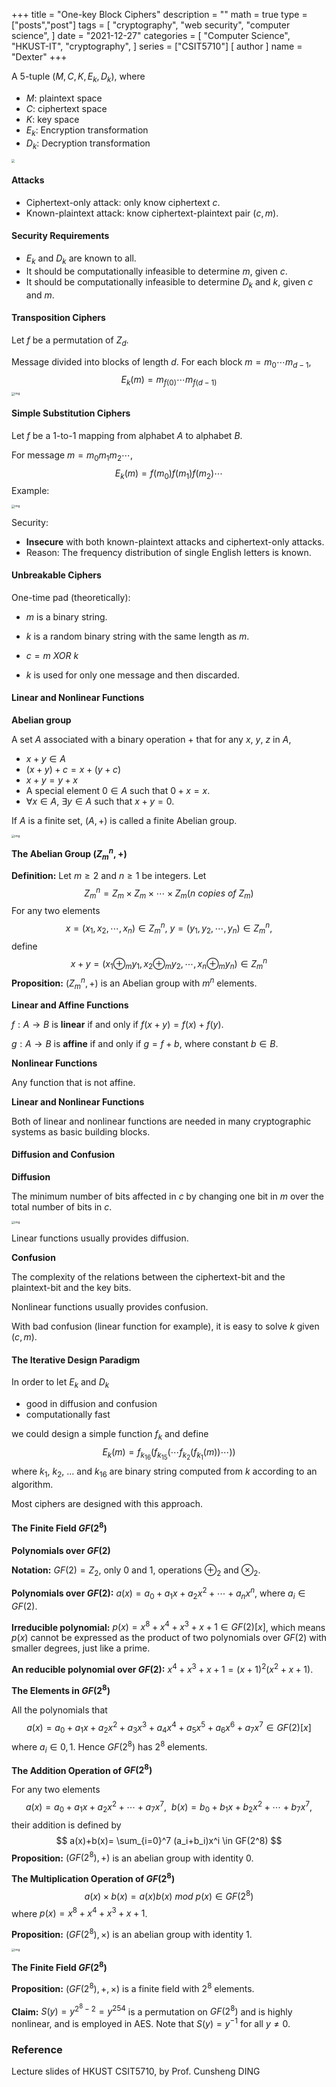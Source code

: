+++
title = "One-key Block Ciphers"
description = ""
math = true
type = ["posts","post"]
tags = [
    "cryptography",
    "web security",
    "computer science",
]
date = "2021-12-27"
categories = [
    "Computer Science",
    "HKUST-IT",
    "cryptography",
]
series = ["CSIT5710"]
[ author ]
  name = "Dexter"
+++

A 5-tuple $(M,C,K,E_k,D_k)$, where

- $M$: plaintext space
- $C$: ciphertext space
- $K$: key space
- $E_k$: Encryption transformation
- $D_k$: Decryption transformation

<img src="assets/EA0B1AC4E800DDE67EDF86081AA72D1A.png" style="zoom:33%;" />



#### Attacks

- Ciphertext-only attack: only know ciphertext $c$.
- Known-plaintext attack: know ciphertext-plaintext pair $(c,m)$.



#### Security Requirements

- $E_k$ and $D_k$ are known to all.
- It should be computationally infeasible to determine $m$, given $c$.
- It should be computationally infeasible to determine $D_k$ and $k$, given $c$ and $m$.



#### Transposition Ciphers

Let $f$ be a permutation of $Z_d$.

Message divided into blocks of length $d$. For each block $m=m_0 \cdots m_{d-1}$,
$$
E_k(m)=m_{f(0)} \cdots m_{f(d-1)}
$$
<img src="assets/3A59AC64ED6FFBA169C6D4F3BE795DE6.png" alt="img" style="zoom:33%;" />



#### Simple Substitution Ciphers

Let $f$ be a 1-to-1 mapping from alphabet $A$ to alphabet $B$.

For message $m=m_0m_1m_2 \cdots$,
$$
E_k(m)=f(m_0)f(m_1)f(m_2) \cdots
$$
Example:

<img src="assets/E4BA6FCAD98F82926CA8D876E93219C8.png" alt="img" style="zoom:33%;" />

Security: 

- **Insecure** with both known-plaintext attacks and ciphertext-only attacks.
- Reason: The frequency distribution of single English letters is known.



#### Unbreakable Ciphers

One-time pad (theoretically):

- $m$ is a binary string.

- $k$ is a random binary string with the same length as $m$.
- $c = m\ XOR\ k$
- $k$ is used for only one message and then discarded.



#### Linear and Nonlinear Functions

**Abelian group**

A set $A$ associated with a binary operation $+$ that for any $x$, $y$, $z$ in $A$,

- $x+y \in A$
- $(x+y)+c=x+(y+c)$
- $x+y=y+x$
- A special element $0 \in A$ such that $0+x=x$.
- $\forall x \in A$, $\exists y \in A$ such that $x+y=0$.

If $A$ is a finite set, $(A,+)$ is called a finite Abelian group.

<img src="assets/B8BFEEA4A26BF8F42A0B9BA0CB6F3859.png" alt="img" style="zoom:33%;" />

**The Abelian Group $(Z_m^n,+)$**

**Definition:** Let $m \geq 2$ and $n \geq 1$ be integers. Let
$$
Z_m^n=Z_m \times Z_m \times \cdots \times Z_m (n\ copies\ of\ Z_m)
$$
For any two elements
$$
x=(x_1,x_2, \cdots ,x_n) \in Z_m^n,\ y=(y_1,y_2, \cdots ,y_n) \in Z_m^n,
$$
define
$$
x+y=(x_1 \oplus_m y_1,x_2 \oplus_m y_2, \cdots ,x_n \oplus_m y_n) \in Z_m^n
$$
**Proposition:** $(Z_m^n,+)$ is an Abelian group with $m^n$ elements.

**Linear and Affine Functions**

$f:A \rightarrow B$ is **linear** if and only if $f(x+y)=f(x)+f(y)$.

$g:A \rightarrow B$ is **affine** if and only if $g=f+b$, where constant $b \in B$.

**Nonlinear Functions**

Any function that is not affine.

**Linear and Nonlinear Functions**

Both of linear and nonlinear functions are needed in many cryptographic systems as basic building blocks.



#### Diffusion and Confusion

**Diffusion**

The minimum number of bits affected in $c$ by changing one bit in $m$ over the total number of bits in $c$.

<img src="assets/9F222E5EDCA1319F910A442ACB87F718.png" alt="img" style="zoom:33%;" />

Linear functions usually provides diffusion.

**Confusion**

The complexity of the relations between the ciphertext-bit and the plaintext-bit and the key bits.

Nonlinear functions usually provides confusion.

With bad confusion (linear function for example), it is easy to solve $k$ given $(c,m)$.



#### The Iterative Design Paradigm

In order to let $E_k$ and $D_k$

- good in diffusion and confusion
- computationally fast

we could design a simple function $f_k$ and define
$$
E_k(m)=f_{k_{16}}(f_{k_{15}}( \cdots f_{k_2}(f_{k_1}(m)) \cdots ))
$$
where $k_1$, $k_2$, ... and $k_{16}$ are binary string computed from $k$ according to an algorithm.

Most ciphers are designed with this approach.



#### The Finite Field $GF(2^8)$

**Polynomials over $GF(2)$**

**Notation:** $GF(2)=Z_2$, only 0 and 1, operations $\oplus_2$ and $\otimes_2$.

**Polynomials over $GF(2)$:** $a(x)=a_0+a_1x+a_2x^2+ \cdots +a_nx^n$, where $a_i \in GF(2)$.

**Irreducible polynomial:** $p(x)=x^8+x^4+x^3+x+1 \in GF(2)[x]$, which means $p(x)$ cannot be expressed as the product of two polynomials over $GF(2)$ with smaller degrees, just like a prime.

**An reducible polynomial over $GF(2)$:** $x^4+x^3+x+1=(x+1)^2(x^2+x+1)$.

**The Elements in $GF(2^8)$**

All the polynomials that
$$
a(x)=a_0+a_1x+a_2x^2+a_3x^3+a_4x^4+a_5x^5+a_6x^6+a_7x^7 \in GF(2)[x]
$$
where $a_i \in {0,1}$. Hence $GF(2^8)$ has $2^8$ elements.

**The Addition Operation of $GF(2^8)$**

For any two elements
$$
a(x)=a_0+a_1x+a_2x^2+ \cdots +a_7x^7,\ \ b(x)=b_0+b_1x+b_2x^2+ \cdots +b_7x^7,
$$
their addition is defined by
$$
a(x)+b(x)= \sum_{i=0}^7 (a_i+b_i)x^i \in GF(2^8)
$$
**Proposition:** $(GF(2^8),+)$ is an abelian group with identity 0.

**The Multiplication Operation of $GF(2^8)$**
$$
a(x) \times b(x)=a(x)b(x)\ mod\ p(x) \in GF(2^8)
$$
where $p(x)=x^8+x^4+x^3+x+1$.

**Proposition:** $(GF(2^8),\times)$ is an abelian group with identity 1.

<img src="assets/9FEE4D2995AC39B5E3B2CDF19D55DA09.png" alt="img" style="zoom:33%;" />

**The Finite Field $GF(2^8)$**

**Proposition:** $(GF(2^8),+,\times)$ is a finite field with $2^8$ elements.

**Claim:** $S(y)=y^{2^8-2}=y^{254}$ is a permutation on $GF(2^8)$ and is highly nonlinear, and is employed in AES. Note that $S(y)=y^{-1}$ for all $y \neq 0$.

### Reference

Lecture slides of HKUST CSIT5710, by Prof. Cunsheng DING


